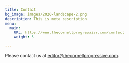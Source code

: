 ```yaml
---
title: Contact
bg_image: images/2020-landscape-2.png
description: This is meta description
menu:
  main:
    URL: https://www.thecornellprogressive.com/contact
    weight: 3

---
```

Please contact us at editor@thecornellprogressive.com.